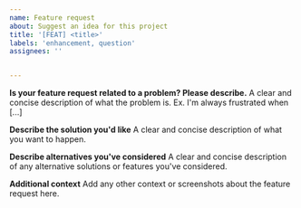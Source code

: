 ```yaml
---
name: Feature request
about: Suggest an idea for this project
title: '[FEAT] <title>'
labels: 'enhancement, question'
assignees: ''


---
```



**Is your feature request related to a problem? Please describe.**
A clear and concise description of what the problem is. Ex. I'm always frustrated when [...]


**Describe the solution you'd like**
A clear and concise description of what you want to happen.


**Describe alternatives you've considered**
A clear and concise description of any alternative solutions or features you've considered.


**Additional context**
Add any other context or screenshots about the feature request here.

